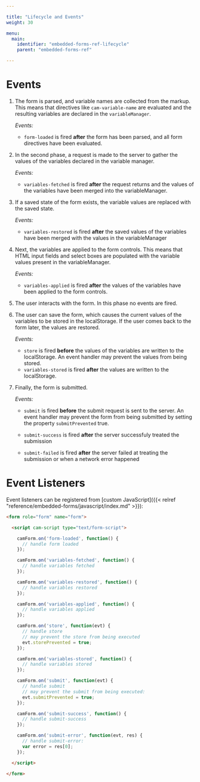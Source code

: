 ```yaml
---

title: "Lifecycle and Events"
weight: 30

menu:
  main:
    identifier: "embedded-forms-ref-lifecycle"
    parent: "embedded-forms-ref"

---
```


# Events

1. The form is parsed, and variable names are collected from the markup. This means that directives
   like `cam-variable-name` are evaluated and the resulting variables are declared in the
   `variableManager`.

   _Events:_
   * `form-loaded` is fired __after__ the form has been parsed, and all form directives have been
     evaluated.

2. In the second phase, a request is made to the server to gather the values of the
   variables declared in the variable manager.

   _Events:_
   * `variables-fetched` is fired __after__ the request returns and the values of the variables have
     been merged into the variableManager.

3. If a saved state of the form exists, the variable values are replaced with the saved state.

   _Events:_
   * `variables-restored` is fired __after__ the saved values of the variables have been merged with
     the values in the variableManager

4. Next, the variables are applied to the form controls. This means that HTML input fields and
   select boxes are populated with the variable values present in the variableManager.

   _Events:_
   * `variables-applied` is fired __after__ the values of the variables have been applied to the
     form controls.

5. The user interacts with the form. In this phase no events are fired.

6. The user can save the form, which causes the current values of the variables to be stored in the
   localStorage. If the user comes back to the form later, the values are restored.

   _Events:_
   * `store` is fired __before__ the values of the variables are written to the localStorage. An
   event handler may prevent the values from being stored.
   * `variables-stored` is fired __after__ the values are written to the localStorage.

7. Finally, the form is submitted.

   _Events:_

   * `submit` is fired __before__  the submit request is sent to the server. An event handler may
     prevent the form from being submitted by setting the property `submitPrevented` true.

   * `submit-success` is fired __after__ the server successfuly treated the submission

   * `submit-failed` is fired __after__ the server failed at treating the submission
     or when a network error happened


# Event Listeners

Event listeners can be registered from [custom JavaScript]({{< relref "reference/embedded-forms/javascript/index.md" >}}):

```html
<form role="form" name="form">

  <script cam-script type="text/form-script">

    camForm.on('form-loaded', function() {
      // handle form loaded
    });

    camForm.on('variables-fetched', function() {
      // handle variables fetched
    });

    camForm.on('variables-restored', function() {
      // handle variables restored
    });

    camForm.on('variables-applied', function() {
      // handle variables applied
    });

    camForm.on('store', function(evt) {
      // handle store
      // may prevent the store from being executed
      evt.storePrevented = true;
    });

    camForm.on('variables-stored', function() {
      // handle variables stored
    });

    camForm.on('submit', function(evt) {
      // handle submit
      // may prevent the submit from being executed:
      evt.submitPrevented = true;
    });

    camForm.on('submit-success', function() {
      // handle submit-success
    });

    camForm.on('submit-error', function(evt, res) {
      // handle submit-error:
      var error = res[0];
    });

  </script>

</form>
```
